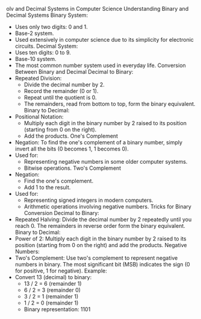 olv and Decimal Systems in Computer Science
Understanding Binary and Decimal Systems
Binary System:
 * Uses only two digits: 0 and 1.
 * Base-2 system.
 * Used extensively in computer science due to its simplicity for electronic circuits.
Decimal System:
 * Uses ten digits: 0 to 9.
 * Base-10 system.
 * The most common number system used in everyday life.
Conversion Between Binary and Decimal
Decimal to Binary:
 * Repeated Division:
   * Divide the decimal number by 2.
   * Record the remainder (0 or 1).
   * Repeat until the quotient is 0.
   * The remainders, read from bottom to top, form the binary equivalent.
Binary to Decimal:
 * Positional Notation:
   * Multiply each digit in the binary number by 2 raised to its position (starting from 0 on the right).
   * Add the products.
One's Complement
 * Negation: To find the one's complement of a binary number, simply invert all the bits (0 becomes 1, 1 becomes 0).
 * Used for:
   * Representing negative numbers in some older computer systems.
   * Bitwise operations.
Two's Complement
 * Negation:
   * Find the one's complement.
   * Add 1 to the result.
 * Used for:
   * Representing signed integers in modern computers.
   * Arithmetic operations involving negative numbers.
Tricks for Binary Conversion
Decimal to Binary:
 * Repeated Halving: Divide the decimal number by 2 repeatedly until you reach 0. The remainders in reverse order form the binary equivalent.
Binary to Decimal:
 * Power of 2: Multiply each digit in the binary number by 2 raised to its position (starting from 0 on the right) and add the products.
Negative Numbers:
 * Two's Complement: Use two's complement to represent negative numbers in binary. The most significant bit (MSB) indicates the sign (0 for positive, 1 for negative).
Example:
 * Convert 13 (decimal) to binary:
   * 13 / 2 = 6 (remainder 1)
   * 6 / 2 = 3 (remainder 0)
   * 3 / 2 = 1 (remainder 1)
   * 1 / 2 = 0 (remainder 1)
   * Binary representation: 1101
